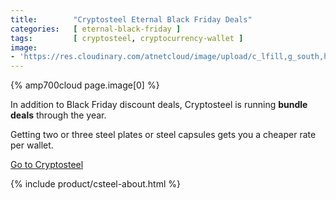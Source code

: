 ```yaml
---
title:        "Cryptosteel Eternal Black Friday Deals"
categories:   [ eternal-black-friday ]
tags:         [ cryptosteel, cryptocurrency-wallet ]
image:
- 'https://res.cloudinary.com/atnetcloud/image/upload/c_lfill,g_south,h_360,w_700/v1605066267/atnet/altcoin-wallets/cryptosteel-capsule-sliding-tiles-wide-1030x686_v1llpy.jpg'
---
```


{% amp700cloud page.image[0] %}

In addition to Black Friday discount deals, Cryptosteel is running **bundle deals** through the year.

Getting two or three steel plates or steel capsules gets you a cheaper rate per wallet.

<a href="http://bit.ly/at-csteel-caps2x" class="btn">Go to Cryptosteel</a>

{% include product/csteel-about.html %}
